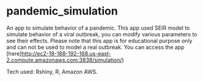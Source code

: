 # pandemic_simulation
An app to simulate behavior of a pandemic. This app used SEIR model to simulate behavior of a viral outbreak, you can modify various parameters to see their effects. Please note that this app is for educational purpose only and can not be used to model a real outbreak. You can access the app [here]http://ec2-18-188-192-168.us-east-2.compute.amazonaws.com:3838/simulation/)

Tech used: Rshiny, R, Amazon AWS.
